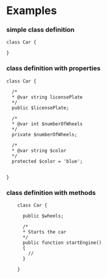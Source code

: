 # Examples

### simple class definition

    class Car {

    }

### class definition with properties


    class Car {

      /*
      * @var string licensePlate
      */
      public $licensePlate;

      /*
      * @var int $numberOfWheels
      */
      private $numberOfWheels;

      /*
      * @var string $color
      */
      protected $color = 'blue';


    }

### class definition with methods


        class Car {

          public $wheels;

          /*
          * Starts the car 
          */
          public function startEngine()
          {
            //
          }

        }
